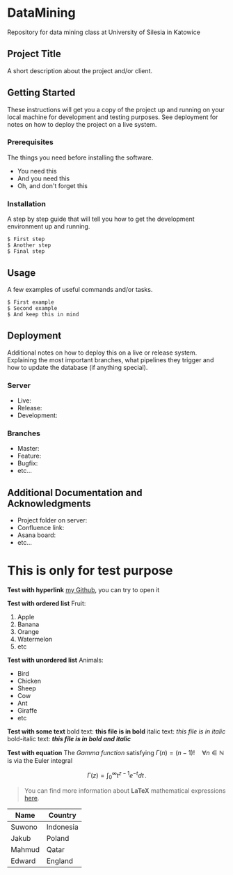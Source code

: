 # DataMining
Repository for data mining class at University of Silesia in Katowice

## Project Title

A short description about the project and/or client.

## Getting Started

These instructions will get you a copy of the project up and running on your local machine for development and testing purposes. See deployment for notes on how to deploy the project on a live system.

### Prerequisites

The things you need before installing the software.

* You need this
* And you need this
* Oh, and don't forget this

### Installation

A step by step guide that will tell you how to get the development environment up and running.

```
$ First step
$ Another step
$ Final step
```

## Usage

A few examples of useful commands and/or tasks.

```
$ First example
$ Second example
$ And keep this in mind
```

## Deployment

Additional notes on how to deploy this on a live or release system. Explaining the most important branches, what pipelines they trigger and how to update the database (if anything special).

### Server

* Live:
* Release:
* Development:

### Branches

* Master:
* Feature:
* Bugfix:
* etc...

## Additional Documentation and Acknowledgments

* Project folder on server:
* Confluence link:
* Asana board:
* etc...


# This is only for test purpose

**Test with hyperlink** [my Github](https://github.com/bramand/DataMining), you can try to open it

**Test with ordered list**
Fruit:
 1. Apple
 2. Banana
 3. Orange
 4. Watermelon
 5. etc

**Test with unordered list**
Animals:

 - Bird
 - Chicken
 - Sheep
 - Cow
 - Ant
 - Giraffe
 - etc

**Test with some text**
bold text: **this file is in bold**
italic text: *this file is in italic*
bold-italic text: ***this file is in bold and italic***

**Test with equation**
The *Gamma function* satisfying $\Gamma(n) = (n-1)!\quad\forall n\in\mathbb N$ is via the Euler integral

$$
\Gamma(z) = \int_0^\infty t^{z-1}e^{-t}dt\,.
$$

> You can find more information about **LaTeX** mathematical expressions [here](http://meta.math.stackexchange.com/questions/5020/mathjax-basic-tutorial-and-quick-reference).

|Name            |Country        |
|----------------|---------------|
|Suwono			 |Indonesia      |
|Jakub           |Poland         |
|Mahmud          |Qatar          |
|Edward          |England        |
